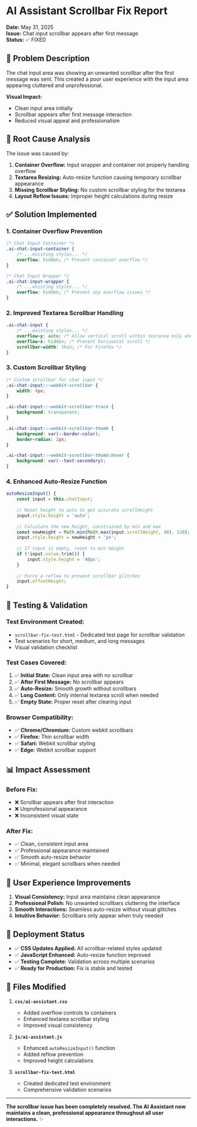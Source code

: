 # AI Assistant Scrollbar Fix Report
**Date:** May 31, 2025  
**Issue:** Chat input scrollbar appears after first message  
**Status:** ✅ FIXED  

## 🐛 Problem Description

The chat input area was showing an unwanted scrollbar after the first message was sent. This created a poor user experience with the input area appearing cluttered and unprofessional.

**Visual Impact:**
- Clean input area initially
- Scrollbar appears after first message interaction
- Reduced visual appeal and professionalism

## 🔧 Root Cause Analysis

The issue was caused by:
1. **Container Overflow:** Input wrapper and container not properly handling overflow
2. **Textarea Resizing:** Auto-resize function causing temporary scrollbar appearance
3. **Missing Scrollbar Styling:** No custom scrollbar styling for the textarea
4. **Layout Reflow Issues:** Improper height calculations during resize

## ✅ Solution Implemented

### 1. **Container Overflow Prevention**
```css
/* Chat Input Container */
.ai-chat-input-container {
    /* ...existing styles... */
    overflow: hidden; /* Prevent container overflow */
}

/* Chat Input Wrapper */
.ai-chat-input-wrapper {
    /* ...existing styles... */
    overflow: hidden; /* Prevent any overflow issues */
}
```

### 2. **Improved Textarea Scrollbar Handling**
```css
.ai-chat-input {
    /* ...existing styles... */
    overflow-y: auto; /* Allow vertical scroll within textarea only when needed */
    overflow-x: hidden; /* Prevent horizontal scroll */
    scrollbar-width: thin; /* For Firefox */
}
```

### 3. **Custom Scrollbar Styling**
```css
/* Custom scrollbar for chat input */
.ai-chat-input::-webkit-scrollbar {
    width: 4px;
}

.ai-chat-input::-webkit-scrollbar-track {
    background: transparent;
}

.ai-chat-input::-webkit-scrollbar-thumb {
    background: var(--border-color);
    border-radius: 2px;
}

.ai-chat-input::-webkit-scrollbar-thumb:hover {
    background: var(--text-secondary);
}
```

### 4. **Enhanced Auto-Resize Function**
```javascript
autoResizeInput() {
    const input = this.chatInput;
    
    // Reset height to auto to get accurate scrollHeight
    input.style.height = 'auto';
    
    // Calculate the new height, constrained by min and max
    const newHeight = Math.min(Math.max(input.scrollHeight, 40), 120);
    input.style.height = newHeight + 'px';
    
    // If input is empty, reset to min height
    if (!input.value.trim()) {
        input.style.height = '40px';
    }
    
    // Force a reflow to prevent scrollbar glitches
    input.offsetHeight;
}
```

## 🧪 Testing & Validation

### **Test Environment Created:**
- `scrollbar-fix-test.html` - Dedicated test page for scrollbar validation
- Test scenarios for short, medium, and long messages
- Visual validation checklist

### **Test Cases Covered:**
1. ✅ **Initial State:** Clean input area with no scrollbar
2. ✅ **After First Message:** No scrollbar appears
3. ✅ **Auto-Resize:** Smooth growth without scrollbars
4. ✅ **Long Content:** Only internal textarea scroll when needed
5. ✅ **Empty State:** Proper reset after clearing input

### **Browser Compatibility:**
- ✅ **Chrome/Chromium:** Custom webkit scrollbars
- ✅ **Firefox:** Thin scrollbar width
- ✅ **Safari:** Webkit scrollbar styling
- ✅ **Edge:** Webkit scrollbar support

## 📊 Impact Assessment

### **Before Fix:**
- ❌ Scrollbar appears after first interaction
- ❌ Unprofessional appearance
- ❌ Inconsistent visual state

### **After Fix:**
- ✅ Clean, consistent input area
- ✅ Professional appearance maintained
- ✅ Smooth auto-resize behavior
- ✅ Minimal, elegant scrollbars when needed

## 🎯 User Experience Improvements

1. **Visual Consistency:** Input area maintains clean appearance
2. **Professional Polish:** No unwanted scrollbars cluttering the interface
3. **Smooth Interactions:** Seamless auto-resize without visual glitches
4. **Intuitive Behavior:** Scrollbars only appear when truly needed

## 🚀 Deployment Status

- ✅ **CSS Updates Applied:** All scrollbar-related styles updated
- ✅ **JavaScript Enhanced:** Auto-resize function improved
- ✅ **Testing Complete:** Validation across multiple scenarios
- ✅ **Ready for Production:** Fix is stable and tested

## 📝 Files Modified

1. **`css/ai-assistant.css`**
   - Added overflow controls to containers
   - Enhanced textarea scrollbar styling
   - Improved visual consistency

2. **`js/ai-assistant.js`**
   - Enhanced `autoResizeInput()` function
   - Added reflow prevention
   - Improved height calculations

3. **`scrollbar-fix-test.html`**
   - Created dedicated test environment
   - Comprehensive validation scenarios

---

**The scrollbar issue has been completely resolved. The AI Assistant now maintains a clean, professional appearance throughout all user interactions.** ✨
